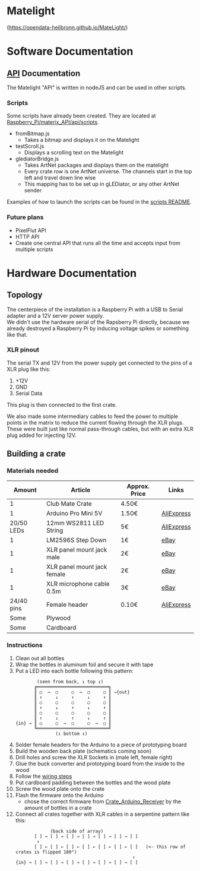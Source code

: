 # Matelight

(https://opendata-heilbronn.github.io/MateLight/)


# Software Documentation
## [API](Raspberry_Pi/materix_API) Documentation
The Matelight "API" is written in nodeJS and can be used in other scripts.

### Scripts
Some scripts have already been created. They are located at [Raspberry_Pi/materix_API/api/scripts](Raspberry_Pi/materix_API/api/scripts).
- fromBitmap.js
    - Takes a bitmap and displays it on the Matelight
- testScroll.js
    - Displays a scrolling text on the Matelight
- glediatorBridge.js
    - Takes ArtNet packages and displays them on the matelight
    - Every crate row is one ArtNet universe. The channels start in the top left and travel down line wise
    - This mapping has to be set up in gLEDiator, or any other ArtNet sender

Examples of how to launch the scripts can be found in the [scripts README](Raspberry_Pi/materix_API/api/scripts/README.md).


### Future plans
- PixelFlut API
- HTTP API
- Create one central API that runs all the time and accepts input from multiple scripts


# Hardware Documentation
## Topology
The centerpiece of the installation is a Raspberry Pi with a USB to Serial adapter and a 12V server power supply.  
We didn't use the hardware serial of the Rapsberry Pi directly, because we already destroyed a Raspberry Pi by inducing voltage spikes or something like that.

### XLR pinout
The serial TX and 12V from the power supply get connected to the pins of a XLR plug like this:
1. +12V
2. GND
3. Serial Data

This plug is then connected to the first crate. 

We also made some intermediary cables to feed the power to multiple points in the matrix to reduce the current flowing through the XLR plugs.  
These were built just like normal pass-through cables, but with an extra XLR plug added for injecting 12V.

## Building a crate
### Materials needed

| Amount     | Article                     | Approx. Price | Links                                                                              |
| ---------- | --------------------------- | ------------- | ---------------------------------------------------------------------------------- |
| 1          | Club Mate Crate             | 4.50€         |
| 1          | Arduino Pro Mini 5V         | 1.50€         | [AliExpress](https://www.aliexpress.com/wholesale?SearchText=arduino+pro+mini+5v)  |
| 20/50 LEDs | 12mm WS2811 LED String      | 5€            | [AliExpress](https://www.aliexpress.com/wholesale?SearchText=ws2811+12mm)          |
| 1          | LM2596S Step Down           | 1€            | [eBay](https://www.ebay.de/sch/i.html?_nkw=LM2596S)                                |
| 1          | XLR panel mount jack male   | 2€            | [eBay](https://www.ebay.de/sch/i.html?_nkw=xlr+einbaubuchse+male)                  |
| 1          | XLR panel mount jack female | 2€            | [eBay](https://www.ebay.de/sch/i.html?_nkw=xlr+einbaubuchse+female)                |
| 1          | XLR microphone cable 0.5m   | 3€            | [eBay](https://www.ebay.de/sch/i.html?_nkw=0%2C5m+mikrofonkabel)                   |
| 24/40 pins | Female header               | 0.10€         | [AliExpress](https://www.aliexpress.com/wholesale?SearchText=female+header+40+pin) |
| Some       | Plywood                     |               |
| Some       | Cardboard                   |               |


### Instructions

1. Clean out all bottles
2. Wrap the bottles in aluminum foil and secure it with tape
3. Put a LED into each bottle following this pattern:  
    ```
            (seen from back, ↥ top ↥)
           ╔═══════════════════════════╗
           ║ ○  →  ○     ○  →  ○     ○ ║ →{out}
           ║ ↑     ↓     ↑     ↓     ↑ ║
           ║ ○     ○     ○     ○     ○ ║
           ║ ↑     ↓     ↑     ↓     ↑ ║
           ║ ○     ○     ○     ○     ○ ║
           ║ ↑     ↓     ↑     ↓     ↑ ║
    {in} → ║ ○     ○  →  ○     ○  →  ○ ║
           ╚═══════════════════════════╝
                   (↧ bottom ↧)
    ```
4. Solder female headers for the Arduino to a piece of prototyping board
5. Build the wooden back plate (schematics coming soon)
6. Drill holes and screw the XLR Sockets in (male left, female right)
7. Glue the buck converter and prototyping board from the inside to the wood
8. Follow the [wiring steps](docs/img/wiringStepByStep/README.md)
9. Put cardboard padding between the bottles and the wood plate
10. Screw the wood plate onto the crate
11. Flash the firmware onto the Arduino 
    - chose the correct firmware from [Crate_Arduino_Receiver](Hardware/Crate_Arduino_Receiver) by the amount of bottles in a crate
12. Connect all crates together with XLR cables in a serpentine pattern like this:
    ```
                 (back side of array)
           [ ] → [ ] → [ ] → [ ] → [ ] → [ ] → [ ]
            ↑
           [ ] ← [ ] ← [ ] ← [ ] ← [ ] ← [ ] ← [ ]   (<- this row of crates is flipped 180°)
                                                ↑
    {in} → [ ] → [ ] → [ ] → [ ] → [ ] → [ ] → [ ]
    ```
